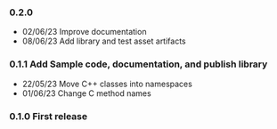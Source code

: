 ### 0.2.0
- 02/06/23 Improve documentation
- 08/06/23 Add library and test asset artifacts

### 0.1.1 Add Sample code, documentation, and publish library
- 22/05/23 Move C++ classes into namespaces
- 01/06/23 Change C method names

### 0.1.0 First release
